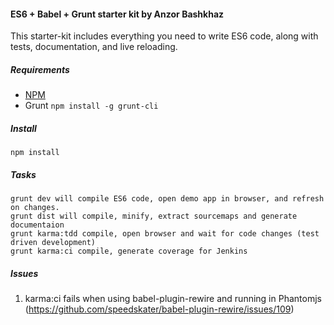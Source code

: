 #### ES6 + Babel + Grunt starter kit by Anzor Bashkhaz

This starter-kit includes everything you need to write ES6 code, along with tests, documentation, and live reloading.

##### Requirements
* [NPM](https://nodejs.org/en/)
* Grunt `npm install -g grunt-cli`

##### Install
    npm install

##### Tasks
    grunt dev will compile ES6 code, open demo app in browser, and refresh on changes.
    grunt dist will compile, minify, extract sourcemaps and generate documentaion
    grunt karma:tdd compile, open browser and wait for code changes (test driven development)
    grunt karma:ci compile, generate coverage for Jenkins

##### Issues
1. karma:ci fails when using babel-plugin-rewire and running in Phantomjs (https://github.com/speedskater/babel-plugin-rewire/issues/109)
